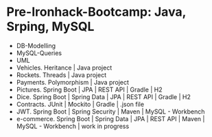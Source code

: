 # Pre-Ironhack-Bootcamp: Java, Srping, MySQL

- DB-Modelling
- MySQL-Queries
- UML
- Vehicles. Heritance | Java project
- Rockets. Threads | Java project
- Payments. Polymorphism | Java project
- Pictures. Spring Boot | JPA | REST API | Gradle | H2
- Dice. Spring Boot | Spring Data | JPA | REST API | Gradle | H2
- Contracts. JUnit | Mockito | Gradle | .json file
- JWT. Spring Boot | Spring Security | Maven | MySQL - Workbench
- e-commerce. Spring Boot | Spring Data | JPA | REST API | Maven | MySQL - Workbench | work in progress
